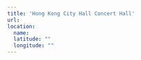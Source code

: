 ```yaml
---
title: 'Hong Kong City Hall Concert Hall'
url:
location:
  name:
  latitude: ""
  longitude: ""
---
```

